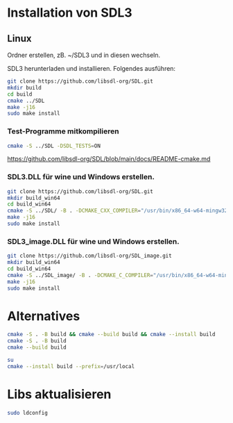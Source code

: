 # Installation von SDL3

## Linux
Ordner erstellen, zB. ~/SDL3 und in diesen wechseln.

SDL3 herunterladen und installieren.
Folgendes ausführen:
```bash
git clone https://github.com/libsdl-org/SDL.git
mkdir build
cd build
cmake ../SDL
make -j16
sudo make install
```

### Test-Programme mitkompilieren
```bash
cmake -S ../SDL -DSDL_TESTS=ON
```
https://github.com/libsdl-org/SDL/blob/main/docs/README-cmake.md


### SDL3.DLL für wine und Windows erstellen.
```bash
git clone https://github.com/libsdl-org/SDL.git
mkdir build_win64
cd build_win64
cmake -S ../SDL/ -B . -DCMAKE_CXX_COMPILER="/usr/bin/x86_64-w64-mingw32-g++" -DCMAKE_C_COMPILER="/usr/bin/x86_64-w64-mingw32-gcc" -DCMAKE_RC_COMPILER="/usr/bin/x86_64-w64-mingw32-windres" -DCMAKE_FIND_ROOT_PATH="/usr/x86_64-w64-mingw32" -DCMAKE_FIND_ROOT_PATH_MODE_INCLUDE="BOTH" -DCMAKE_FIND_ROOT_PATH_MODE_LIBRARY="ONLY" -DCMAKE_FIND_ROOT_PATH_MODE_PROGRAM="BOTH" -DCMAKE_SYSTEM_NAME="Windows"
make -j16
sudo make install
```

### SDL3_image.DLL für wine und Windows erstellen.
```bash
git clone https://github.com/libsdl-org/SDL_image.git
mkdir build_win64
cd build_win64
cmake -S ../SDL_image/ -B . -DCMAKE_C_COMPILER="/usr/bin/x86_64-w64-mingw32-gcc" -DCMAKE_RC_COMPILER="/usr/bin/x86_64-w64-mingw32-windres" -DCMAKE_FIND_ROOT_PATH="/usr/x86_64-w64-mingw32" -DCMAKE_FIND_ROOT_PATH_MODE_INCLUDE="BOTH" -DCMAKE_FIND_ROOT_PATH_MODE_LIBRARY="ONLY" -DCMAKE_FIND_ROOT_PATH_MODE_PROGRAM="BOTH" -DCMAKE_SYSTEM_NAME="Windows"
make -j16
sudo make install
```


# Alternatives
```bash
cmake -S . -B build && cmake --build build && cmake --install build
cmake -S . -B build
cmake --build build

su
cmake --install build --prefix=/usr/local
```

# Libs aktualisieren
```bash
sudo ldconfig
```


